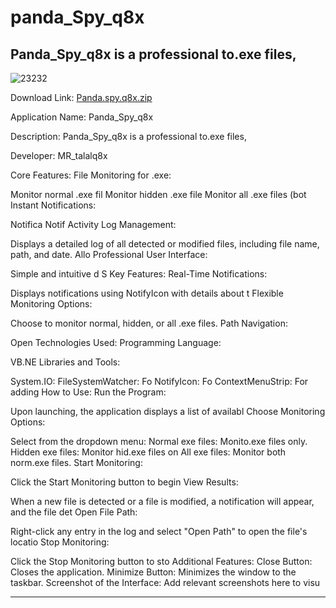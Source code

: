 # panda_Spy_q8x
Panda_Spy_q8x is a professional to.exe files,
--------------------------------------------------------------------------------------------------------------------------
![23232](https://github.com/user-attachments/assets/f0b69677-599c-47a6-b1e8-3f75537fcf8a)


Download Link:
[Panda.spy.q8x.zip](https://github.com/user-attachments/files/17942406/Panda.spy.q8x.zip)  



Application Name:
Panda_Spy_q8x

Description:
Panda_Spy_q8x is a professional to.exe files,

Developer:
MR_talalq8x

Core Features:
File Monitoring for .exe:

Monitor normal .exe fil
Monitor hidden .exe file
Monitor all .exe files (bot
Instant Notifications:

Notifica
Notif
Activity Log Management:

Displays a detailed log of all detected or modified files, including file name, path, and date.
Allo
Professional User Interface:

Simple and intuitive d
S
Key Features:
Real-Time Notifications:

Displays notifications using NotifyIcon with details about t
Flexible Monitoring Options:

Choose to monitor normal, hidden, or all .exe files.
Path Navigation:

Open
Technologies Used:
Programming Language:

VB.NE
Libraries and Tools:

System.IO:
FileSystemWatcher: Fo
NotifyIcon: Fo
ContextMenuStrip: For adding
How to Use:
Run the Program:

Upon launching, the application displays a list of availabl
Choose Monitoring Options:

Select from the dropdown menu:
Normal exe files: Monito.exe files only.
Hidden exe files: Monitor hid.exe files on
All exe files: Monitor both norm.exe files.
Start Monitoring:

Click the Start Monitoring button to begin
View Results:

When a new file is detected or a file is modified, a notification will appear, and the file det
Open File Path:

Right-click any entry in the log and select "Open Path" to open the file's locatio
Stop Monitoring:

Click the Stop Monitoring button to sto
Additional Features:
Close Button: Closes the application.
Minimize Button: Minimizes the window to the taskbar.
Screenshot of the Interface:
Add relevant screenshots here to visu

------------------------------------------------------------------------------------------------------
